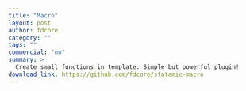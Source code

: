 ```yaml
---
title: "Macro"
layout: post
author: fdcore
category: ""
tags: ""
commercial: "no"
summary: >
  Create small functions in template. Simple but powerful plugin!
download_link: https://github.com/fdcore/statamic-macro
---
```

